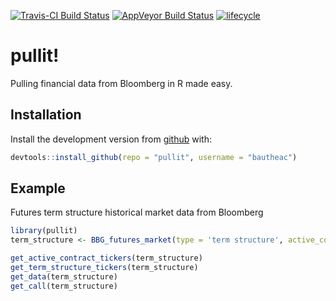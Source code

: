 [![Travis-CI Build Status](https://travis-ci.org/bautheac/pullit.svg?branch=master)](https://travis-ci.org/bautheac/pullit)
[![AppVeyor Build Status](https://ci.appveyor.com/api/projects/status/github/bautheac/pullit?branch=master&svg=true)](https://ci.appveyor.com/project/bautheac/pullit)
[![lifecycle](https://img.shields.io/badge/lifecycle-experimental-orange.svg)](https://www.tidyverse.org/lifecycle/#experimental)


# pullit!

Pulling financial data from Bloomberg in R made easy.

## Installation

Install the development version from [github](https://github.com/bautheac/pullit/) with:

``` r
devtools::install_github(repo = "pullit", username = "bautheac")
```

## Example

Futures term structure historical market data from Bloomberg

``` r
library(pullit)
term_structure <- BBG_futures_market(type = 'term structure', active_contract_tickers = c("W A Comdty", "KWA Comdty"), start = "2000-01-01", end = as.character(Sys.Date()), TS_positions = 1L:5L, roll_type = "A", roll_days = 0L,  roll_months = 0L, roll_adjustment = "N")

get_active_contract_tickers(term_structure)
get_term_structure_tickers(term_structure)
get_data(term_structure)
get_call(term_structure)

```

